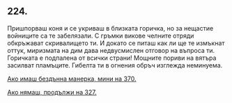 ## 224.

Пришпорваш коня и се укриваш в близката горичка, но за нещастие
войниците са те забелязали. С гръмки викове челните отряди
обкръжават скривалището ти. И докато се питаш как ли ще те
измъкнат оттук, миризмата на дим дава недвусмислен отговор на
въпроса ти. Горичката е подпалена от всички страни! Мощните пориви
на вятъра засилват пламъците. Гибелта ти в огнения обръч изглежда
неминуема.

[Ако имаш бездънна манерка, мини на 370.](./370)

[Ако нямаш, продължи на 327.](./327)
